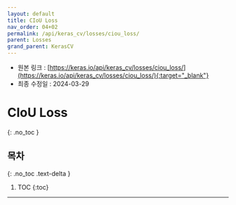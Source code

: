 ```yaml
---
layout: default
title: CIoU Loss
nav_order: 04+02
permalink: /api/keras_cv/losses/ciou_loss/
parent: Losses
grand_parent: KerasCV
---
```


* 원본 링크 : [https://keras.io/api/keras_cv/losses/ciou_loss/](https://keras.io/api/keras_cv/losses/ciou_loss/){:target="_blank"}
* 최종 수정일 : 2024-03-29

# CIoU Loss
{: .no_toc }

## 목차
{: .no_toc .text-delta }

1. TOC
{:toc}

---
